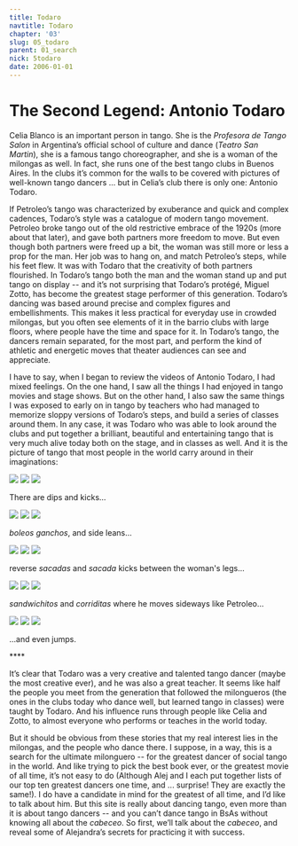 ```yaml
---
title: Todaro
navtitle: Todaro
chapter: '03'
slug: 05_todaro
parent: 01_search
nick: 5todaro
date: 2006-01-01
---
```


# The Second Legend: Antonio Todaro

Celia Blanco is an important person in tango. She is the _Profesora de Tango Salon_ in Argentina’s official school of culture and dance (_Teatro San Martin_), she is a famous tango choreographer, and she is a woman of the milongas as well. In fact, she runs one of the best tango clubs in Buenos Aires. In the clubs it’s common for the walls to be covered with pictures of well-known tango dancers ... but in Celia’s club there is only one: Antonio Todaro.

If Petroleo’s tango was characterized by exuberance and quick and complex cadences, Todaro’s style was a catalogue of modern tango movement. Petroleo broke tango out of the old restrictive embrace of the 1920s (more about that later), and gave both partners more freedom to move. But even though both partners were freed up a bit, the woman was still more or less a prop for the man. Her job was to hang on, and match Petroleo’s steps, while his feet flew. It was with Todaro that the creativity of both partners flourished. In Todaro’s tango both the man and the woman stand up and put tango on display -- and it’s not surprising that Todaro’s protégé, Miguel Zotto, has become the greatest stage performer of this generation. Todaro’s dancing was based around precise and complex figures and embellishments. This makes it less practical for everyday use in crowded milongas, but you often see elements of it in the barrio clubs with large floors, where people have the time and space for it. In Todaro’s tango, the dancers remain separated, for the most part, and perform the kind of athletic and energetic moves that theater audiences can see and appreciate.

I have to say, when I began to review the videos of Antonio Todaro, I had mixed feelings. On the one hand, I saw all the things I had enjoyed in tango movies and stage shows. But on the other hand, I also saw the same things I was exposed to early on in tango by teachers who had managed to memorize sloppy versions of Todaro’s steps, and build a series of classes around them. In any case, it was Todaro who was able to look around the clubs and put together a brilliant, beautiful and entertaining tango that is very much alive today both on the stage, and in classes as well. And it is the picture of tango that most people in the world carry around in their imaginations:

![](/3_pics/5todaro/image002.jpg)
![](/3_pics/5todaro/image004.jpg)
![](/3_pics/5todaro/image006.jpg)


There are dips and kicks...

![](/3_pics/5todaro/image008.jpg)
![](/3_pics/5todaro/image010.jpg)
![](/3_pics/5todaro/image012.jpg)


_boleos ganchos_, and side leans...

![](/3_pics/5todaro/image016.jpg)
![](/3_pics/5todaro/image018.jpg)
![](/3_pics/5todaro/image020.jpg)


reverse _sacadas_ and _sacada_ kicks between the woman's legs...

![](/3_pics/5todaro/image014.jpg)
![](/3_pics/5todaro/image022.jpg)
![](/3_pics/5todaro/image028.jpg)


_sandwichitos_ and _corriditas_ where he moves sideways like Petroleo...

![](/3_pics/5todaro/image024.jpg)
![](/3_pics/5todaro/image026.jpg)
![](/3_pics/5todaro/image032.jpg)


...and even jumps.

\*\*\*\*

It’s clear that Todaro was a very creative and talented tango dancer (maybe the most creative ever), and he was also a great teacher. It seems like half the people you meet from the generation that followed the milongueros (the ones in the clubs today who dance well, but learned tango in classes) were taught by Todaro. And his influence runs through people like Celia and Zotto, to almost everyone who performs or teaches in the world today.

But it should be obvious from these stories that my real interest lies in the milongas, and the people who dance there. I suppose, in a way, this is a search for the ultimate milonguero -- for the greatest dancer of social tango in the world. And like trying to pick the best book ever, or the greatest movie of all time, it’s not easy to do (Although Alej and I each put together lists of our top ten greatest dancers one time, and ... surprise! They are exactly the same!). I do have a candidate in mind for the greatest of all time, and I’d like to talk about him. But this site is really about dancing tango, even more than it is about tango dancers -- and you can’t dance tango in BsAs without knowing all about the _cabeceo_. So first, we’ll talk about the _cabeceo_, and reveal some of Alejandra’s secrets for practicing it with success.

